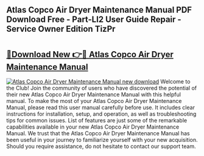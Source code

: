 ## Atlas Copco Air Dryer Maintenance Manual PDF Download Free - Part-LI2 User Guide Repair - Service Owner Edition TizPr

# <h2><a href="http://bc34635.oget.top/?id=Atlas+Copco+Air+Dryer+Maintenance+Manual">🔗Download New 👉🔴 Atlas Copco Air Dryer Maintenance Manual</a></h2>

[![Atlas Copco Air Dryer Maintenance Manual new download](https://i.imgur.com/5g1atiW.png)](http://bc34635.oget.top/?id=Atlas+Copco+Air+Dryer+Maintenance+Manual)
Welcome to the Club! Join the community of users who have discovered the potential of their new Atlas Copco Air Dryer Maintenance Manual with this helpful manual. To make the most of your Atlas Copco Air Dryer Maintenance Manual, please read this user manual carefully before use. It includes clear instructions for installation, setup, and operation, as well as troubleshooting tips for common issues. List of features are just some of the remarkable capabilities available in your new Atlas Copco Air Dryer Maintenance Manual. We trust that the Atlas Copco Air Dryer Maintenance Manual has been useful in your journey to familiarize yourself with your new acquisition. Should you require assistance, do not hesitate to contact our support team.
